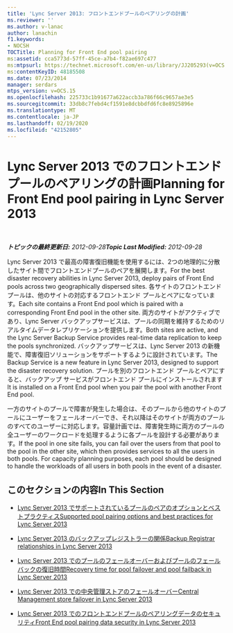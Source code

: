 ```yaml
---
title: 'Lync Server 2013: フロントエンドプールのペアリングの計画'
ms.reviewer: ''
ms.author: v-lanac
author: lanachin
f1.keywords:
- NOCSH
TOCTitle: Planning for Front End pool pairing
ms:assetid: cca5773d-57ff-45ce-a7b4-f82ae697c477
ms:mtpsurl: https://technet.microsoft.com/en-us/library/JJ205293(v=OCS.15)
ms:contentKeyID: 48185508
ms.date: 07/23/2014
manager: serdars
mtps_version: v=OCS.15
ms.openlocfilehash: 225733c1b91677a622accb3a786f66c9657ae3e5
ms.sourcegitcommit: 33db8c7febd4cf1591e8dcbbdfd6fc8e8925896e
ms.translationtype: MT
ms.contentlocale: ja-JP
ms.lasthandoff: 02/19/2020
ms.locfileid: "42152805"
---
```

<div data-xmlns="http://www.w3.org/1999/xhtml">

<div class="topic" data-xmlns="http://www.w3.org/1999/xhtml" data-msxsl="urn:schemas-microsoft-com:xslt" data-cs="http://msdn.microsoft.com/">

<div data-asp="https://msdn2.microsoft.com/asp">

# <a name="planning-for-front-end-pool-pairing-in-lync-server-2013"></a><span data-ttu-id="1b9fb-102">Lync Server 2013 でのフロントエンドプールのペアリングの計画</span><span class="sxs-lookup"><span data-stu-id="1b9fb-102">Planning for Front End pool pairing in Lync Server 2013</span></span>

</div>

<div id="mainSection">

<div id="mainBody">

<span> </span>

<span data-ttu-id="1b9fb-103">_**トピックの最終更新日:** 2012-09-28_</span><span class="sxs-lookup"><span data-stu-id="1b9fb-103">_**Topic Last Modified:** 2012-09-28_</span></span>

<span data-ttu-id="1b9fb-104">Lync Server 2013 で最高の障害復旧機能を使用するには、2つの地理的に分散したサイト間でフロントエンドプールのペアを展開します。</span><span class="sxs-lookup"><span data-stu-id="1b9fb-104">For the best disaster recovery abilities in Lync Server 2013, deploy pairs of Front End pools across two geographically dispersed sites.</span></span> <span data-ttu-id="1b9fb-105">各サイトのフロントエンド プールは、他のサイトの対応するフロントエンド プールとペアになっています。</span><span class="sxs-lookup"><span data-stu-id="1b9fb-105">Each site contains a Front End pool which is paired with a corresponding Front End pool in the other site.</span></span> <span data-ttu-id="1b9fb-106">両方のサイトがアクティブであり、Lync Server バックアップサービスは、プールの同期を維持するためのリアルタイムデータレプリケーションを提供します。</span><span class="sxs-lookup"><span data-stu-id="1b9fb-106">Both sites are active, and the Lync Server Backup Service provides real-time data replication to keep the pools synchronized.</span></span> <span data-ttu-id="1b9fb-107">バックアップサービスは、Lync Server 2013 の新機能で、障害復旧ソリューションをサポートするように設計されています。</span><span class="sxs-lookup"><span data-stu-id="1b9fb-107">The Backup Service is a new feature in Lync Server 2013, designed to support the disaster recovery solution.</span></span> <span data-ttu-id="1b9fb-108">プールを別のフロントエンド プールとペアにすると、バックアップ サービスがフロントエンド プールにインストールされます</span><span class="sxs-lookup"><span data-stu-id="1b9fb-108">It is installed on a Front End pool when you pair the pool with another Front End pool.</span></span>

<span data-ttu-id="1b9fb-p102">一方のサイトのプールで障害が発生した場合は、そのプールから他のサイトのプールにユーザーをフェールオーバーでき、それ以降はそのサイトが両方のプールのすべてのユーザーに対応します。容量計画では、障害発生時に両方のプールの全ユーザーのワークロードを処理するように各プールを設計する必要があります。</span><span class="sxs-lookup"><span data-stu-id="1b9fb-p102">If the pool in one site fails, you can fail over the users from that pool to the pool in the other site, which then provides services to all the users in both pools. For capacity planning purposes, each pool should be designed to handle the workloads of all users in both pools in the event of a disaster.</span></span>

<div>

## <a name="in-this-section"></a><span data-ttu-id="1b9fb-111">このセクションの内容</span><span class="sxs-lookup"><span data-stu-id="1b9fb-111">In This Section</span></span>

  - [<span data-ttu-id="1b9fb-112">Lync Server 2013 でサポートされているプールのペアのオプションとベストプラクティス</span><span class="sxs-lookup"><span data-stu-id="1b9fb-112">Supported pool pairing options and best practices for Lync Server 2013</span></span>](lync-server-2013-supported-pool-pairing-options-and-best-practices.md)

  - [<span data-ttu-id="1b9fb-113">Lync Server 2013 のバックアップレジストラーの関係</span><span class="sxs-lookup"><span data-stu-id="1b9fb-113">Backup Registrar relationships in Lync Server 2013</span></span>](lync-server-2013-backup-registrar-relationships.md)

  - [<span data-ttu-id="1b9fb-114">Lync Server 2013 でのプールのフェールオーバーおよびプールのフェールバックの復旧時間</span><span class="sxs-lookup"><span data-stu-id="1b9fb-114">Recovery time for pool failover and pool failback in Lync Server 2013</span></span>](lync-server-2013-recovery-time-for-pool-failover-and-pool-failback.md)

  - [<span data-ttu-id="1b9fb-115">Lync Server 2013 での中央管理ストアのフェールオーバー</span><span class="sxs-lookup"><span data-stu-id="1b9fb-115">Central Management store failover in Lync Server 2013</span></span>](lync-server-2013-central-management-store-failover.md)

  - [<span data-ttu-id="1b9fb-116">Lync Server 2013 でのフロントエンドプールのペアリングデータのセキュリティ</span><span class="sxs-lookup"><span data-stu-id="1b9fb-116">Front End pool pairing data security in Lync Server 2013</span></span>](lync-server-2013-front-end-pool-pairing-data-security.md)

</div>

</div>

<span> </span>

</div>

</div>

</div>

